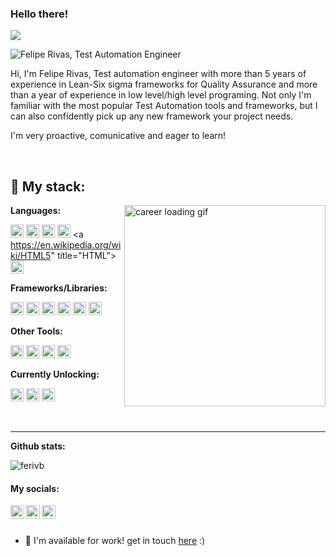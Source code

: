 ### Hello there!

![](https://visitor-badge.glitch.me/badge?page_id=ferivb.ferivb)

<img align="center" alt="Felipe Rivas, Test Automation Engineer" title="Felipe Rivas, dev jr" src="https://imgur.com/a/HjPUpaA" />

<br />

<p allign=left>Hi, I'm Felipe Rivas, Test automation engineer with more than 5 years of experience in Lean-Six sigma frameworks for Quality Assurance and more than a year of experience in low level/high level programing.
Not only I'm familiar with the most popular Test Automation tools and frameworks, but I can also confidently pick up any new framework your project needs.</p>

<p allign=left>I'm very proactive, comunicative and eager to learn!</p>

<br />

## :floppy_disk: My stack:

<img align="right" alt="career loading gif" src="https://i.imgur.com/xkViGUz.png" height="322px"/>

**Languages:**

<a href="https://en.wikipedia.org/wiki/Java_(programming_language)" title="Java"><img src="https://github.com/get-icon/geticon/blob/master/icons/java.svg" alt="Java" width="21px" height="21px"></a>
<a href="https://en.wikipedia.org/wiki/C_(programming_language)" title="C"><img src="https://github.com/get-icon/geticon/raw/master/icons/c.svg" alt="C" width="21px" height="21px"></a>
<a href="https://www.python.org/" title="Python"><img src="https://github.com/get-icon/geticon/raw/master/icons/python.svg" alt="Python" width="21px" height="21px"></a>
<a href="https://developer.mozilla.org/en-US/docs/Web/JavaScript" title="JavaScript"><img src="https://github.com/get-icon/geticon/raw/master/icons/javascript.svg" alt="JavaScript" width="21px" height="21px"></a>
<a https://en.wikipedia.org/wiki/HTML5" title="HTML"><img src="https://github.com/get-icon/geticon/blob/master/icons/html-5.svg" alt="HTML" width="21px" height="21px"></a>

**Frameworks/Libraries:**

<a href="https://cucumber.io/" title="Cucumber"><img src="https://github.com/get-icon/geticon/blob/master/icons/cucumber.svg" alt="Cucumber" width="21px" height="21px"></a>
<a href="https://www.selenium.dev/" title="Selenium"><img src="![image](https://user-images.githubusercontent.com/91081863/204163297-bc369857-b445-4b99-a5a8-cf9de2b6e568.png)" alt="Selenium" width="21px" height="21px"></a>
<a href="https://en.wikipedia.org/wiki/Appium" title="Appium"><img src="https://github.com/get-icon/geticon/blob/master/icons/appium.svg" alt="Appium" width="21px" height="21px"></a>
<a href="https://reactjs.org/" title="React"><img src="https://github.com/get-icon/geticon/raw/master/icons/react.svg" alt="React" width="21px" height="21px"></a>
<a href="https://nodejs.org/" title="Node.js"><img src="https://github.com/get-icon/geticon/raw/master/icons/nodejs-icon.svg" alt="Node.js" width="21px" height="21px"></a>
<a href="https://flask.palletsprojects.com/en/2.1.x/" title="Flask"><img src="https://cdn.svgporn.com/logos/flask.svg" alt="Flask" width="21px" height="21px"></a>

**Other Tools:**

<a href="https://www.docker.com/" title="docker"><img src="https://github.com/get-icon/geticon/raw/master/icons/docker-icon.svg" alt="docker" width="21px" height="21px"></a>
<a href="https://dev.mysql.com/" title="MySQL"><img src="https://github.com/get-icon/geticon/raw/master/icons/mysql.svg" alt="MySQL" width="21px" height="21px"></a>
<a href="https://www.digitalocean.com/" title="Digital Ocean"><img src="https://cdn.svgporn.com/logos/digital-ocean.svg" alt="Digital Ocean" width="21px" height="21px"></a>
<a href="https://www.nginx.com/" title="Nginx"><img src="https://cdn.svgporn.com/logos/nginx.svg" alt="Nginx" width="21px" height="21px"></a>

**Currently Unlocking:**

<a href="https://redux.js.org/" title="Redux"><img src="https://github.com/get-icon/geticon/raw/master/icons/redux.svg" alt="Redux" width="21px" height="21px"></a>
<a href="https://www.w3.org/TR/CSS/" title="CSS3"><img src="https://github.com/get-icon/geticon/raw/master/icons/css-3.svg" alt="CSS3" width="21px" height="21px"></a>
<a href="https://www.w3.org/TR/html5/" title="HTML5"><img src="https://github.com/get-icon/geticon/raw/master/icons/html-5.svg" alt="HTML5" width="21px" height="21px"></a>

<br />

___
  
**Github stats:**

<p align="left"> <img src="https://github-readme-stats.vercel.app/api?username=ferivb&show_icons=true&theme=gotham" alt="ferivb" /> </p>

#### My socials:

<a href="https://twitter.com/NoobDevSaysWhat">
  <img align="left" alt="Felipe Rivas | Twitter" width="22px" src="https://raw.githubusercontent.com/peterthehan/peterthehan/master/assets/twitter.svg" />
</a>
<a href="https://www.linkedin.com/in/felipe-rivas-833863178/">
  <img align="left" alt="Felipe Rivas's LinkedIN" width="22px" src="https://raw.githubusercontent.com/peterthehan/peterthehan/master/assets/linkedin.svg" />
</a>
<a href="https://medium.com/@fe.rivasb">
  <img align="left" alt="Felipe Rivas's Medium" width="22px" src="https://img.icons8.com/ios-glyphs/344/medium-logo.png" />
</a>

<br />
<br />

- 💼 I'm available for work! get in touch [here](mailto:fe.rivasb@gmail.com) :)
